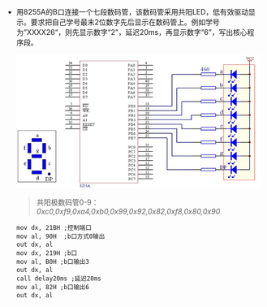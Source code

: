 
-  用8255A的B口连接一个七段数码管，该数码管采用共阳LED，低有效驱动显示。要求把自己学号最末2位数字先后显示在数码管上。例如学号为”XXXX26“，则先显示数字“2”，延迟20ms，再显示数字“6”，写出核心程序段。

    ![](https://raw.githubusercontent.com/Clear-Love/image/main/image/2022-11-16-19-58-54-image.png)

    > 共阳极数码管0-9：_0xc0,0xf9,0xa4,0xb0,0x99,0x92,0x82,0xf8,0x80,0x90_
    
    ```x86asm
    mov dx, 21BH ;控制端口
    mov al, 90H  ;b口方式0输出
    out dx, al
    mov dx, 219H ;b口
    mov al, B0H ;b口输出3
    out dx, al
    call delay20ms ;延迟20ms
    mov al, 82H ;b口输出6
    out dx, al 
    ```

